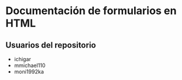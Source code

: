 # Documentación de formularios en HTML

## Usuarios del repositorio

* ichigar
* mmichael110
* moni1992ka


